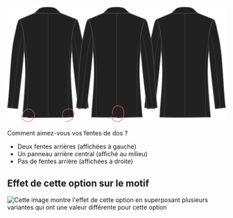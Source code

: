 ![Fentes arrière](backvent.svg)

Comment aimez-vous vos fentes de dos ?

*   Deux fentes arrières (affichées à gauche)
*   Un panneau arrière central (affiché au milieu)
*   Pas de fentes arrière (affichées à droite)

## Effet de cette option sur le motif

![Cette image montre l'effet de cette option en superposant plusieurs variantes qui ont une valeur différente pour cette option](jaeger\_backvent\_sample.svg "Effet de cette option sur le motif")
